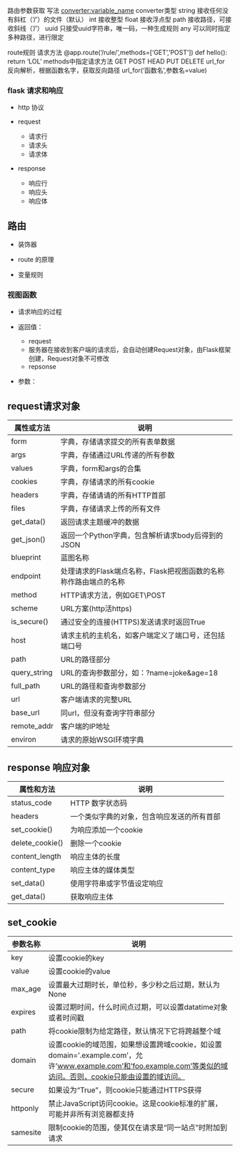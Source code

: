 
路由参数获取
写法
	<converter:variable_name>
converter类型
	string 接收任何没有斜杠（‘/’）的文件（默认）
	int	接收整型
	float	接收浮点型
	path	接收路径，可接收斜线（’/’）
	uuid	只接受uuid字符串，唯一码，一种生成规则
	any	可以同时指定多种路径，进行限定

route规则
请求方法
	@app.route(‘/rule/’,methods=[‘GET’,’POST’])
	def hello():
		return ‘LOL’
methods中指定请求方法
	GET
	POST
	HEAD 
	PUT
	DELETE
url_for
	反向解析，根据函数名字，获取反向路径
	url_for(‘函数名’,参数名=value)



### flask 请求和响应
+ http 协议

+ request 
	+ 请求行
	+ 请求头
	+ 请求体

+ response
	+ 响应行
	+ 响应头
	+ 响应体




## 路由

+ 装饰器

+ route 的原理

+ 变量规则


### 视图函数




+ 请求响应的过程

+ 返回值：
    + request
    + 服务器在接收到客户端的请求后，会自动创建Request对象，由Flask框架创建，Request对象不可修改
    + repsonse
+ 参数：

## request请求对象

|属性或方法| 说明|
| --- | --- |
form	|字典，存储请求提交的所有表单数据
args	|字典，存储通过URL传递的所有参数
values	|字典，form和args的合集
cookies	|字典，存储请求的所有cookie
headers	|字典，存储请请的所有HTTP首部
files	|字典，存储请求上传的所有文件
get_data()	|返回请求主题缓冲的数据
get_json()	|返回一个Python字典，包含解析请求body后得到的JSON
blueprint	|蓝图名称
endpoint	|处理请求的Flask端点名称，Flask把视图函数的名称称作路由端点的名称
method	|HTTP请求方法，例如GET\POST
scheme	|URL方案(http活https)
is_secure()	|通过安全的连接(HTTPS)发送请求时返回True
host	|请求主机的主机名，如客户端定义了端口号，还包括端口号
path	|URL的路径部分
query_string	|URL的查询参数部分，如：?name=joke&age=18
full_path	|URL的路径和查询参数部分
url	|客户端请求的完整URL
base_url	|同url，但没有查询字符串部分
remote_addr	|客户端的IP地址
environ	|请求的原始WSGI环境字典

## response 响应对象

|属性和方法|	说明|
|---|---|
status_code	|HTTP 数字状态码
headers	|一个类似字典的对象，包含响应发送的所有首部
set_cookie()	|为响应添加一个cookie
delete_cookie()	|删除一个cookie
content_length|	响应主体的长度
content_type	|响应主体的媒体类型
set_data()	|使用字符串或字节值设定响应
get_data()|	获取响应主体


## set_cookie

|参数名称|	说明|
|---|---|
key	|设置cookie的key
value	|设置cookie的value
max_age	|设置最大过期时长，单位秒，多少秒之后过期，默认为None
expires	|设置过期时间，什么时间点过期，可以设置datatime对象或者时间戳
path	|将cookie限制为给定路径，默认情况下它将跨越整个域
domain	|设置cookie的域范围，如果想设置跨域cookie，如设置domain=’.example.com’，允许’www.example.com’和’foo.example.com’等类似的域访问。否则，cookie只能由设置的域访问。
secure	|如果设为“True”，则cookie只能通过HTTPS获得
httponly	|禁止JavaScript访问cookie。这是cookie标准的扩展，可能并非所有浏览器都支持
samesite	|限制cookie的范围，使其仅在请求是“同一站点”时附加到请求
